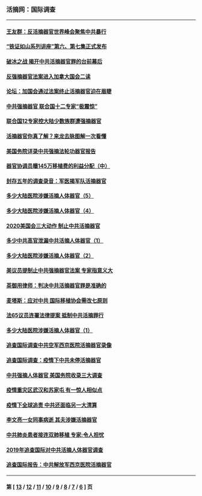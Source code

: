 ### 活摘网：国际调查
---
#### [王友群：反活摘器官世界峰会聚焦中共暴行](../../pages/nf5947/n13250738.md?04010430) 
#### [“铁证如山系列讲座”第六、第七集正式发布](../../pages/nf5947/n13106287.md?04010430) 
#### [破冰之战 揭开中共活摘器官罪的台前幕后](../../pages/nf5947/n13082457.md?04010430) 
#### [反强摘器官法案进入加拿大国会二读](../../pages/nf5947/n13033450.md?04010430) 
#### [论坛：加国会通过法案终止活摘器官迫在眉睫](../../pages/nf5947/n13029839.md?04010430) 
#### [中共强摘器官 联合国十二专家“极震惊”](../../pages/nf5947/n13024313.md?04010430) 
#### [联合国12专家控大陆少数族群遭强摘器官](../../pages/nf5947/n13023877.md?04010430) 
#### [活摘器官你真了解？来龙去脉图解一次看懂](../../pages/nf5947/n13013820.md?04010430) 
#### [美国务院详录中共强摘法轮功器官报告](../../pages/nf5947/n12944519.md?04010430) 
#### [器官协调员曝145万移植费的利益分配（中）](../../pages/nf5947/n12894547.md?04010430) 
#### [封存五年的调查录音：军医揭军队活摘器官](../../pages/nf5947/n12798692.md?04010430) 
#### [多少大陆医院涉嫌活摘人体器官（5）](../../pages/nf5947/n12768383.md?04010430) 
#### [多少大陆医院涉嫌活摘人体器官（4）](../../pages/nf5947/n12664434.md?04010430) 
#### [2020美国会三大动作 制止中共活摘器官](../../pages/nf5947/n12682004.md?04010430) 
#### [多少中共高官泄漏中共活摘人体器官（1）](../../pages/nf5947/n12671234.md?04010430) 
#### [多少大陆医院涉嫌活摘人体器官（2）](../../pages/nf5947/n12655589.md?04010430) 
#### [美议员提制止中共强摘器官法案 专家指意义大](../../pages/nf5947/n12630561.md?04010430) 
#### [英御用律师：判决中共活摘器官罪是准确的](../../pages/nf5947/n12580740.md?04010430) 
#### [麦塔斯：应对中共 国际移植协会需改七原则](../../pages/nf5947/n12514711.md?04010430) 
#### [法65议员连署法律提案 抵制中共活摘罪行](../../pages/nf5947/n12437047.md?04010430) 
#### [多少大陆医院涉嫌活摘人体器官（1）](../../pages/nf5947/n12414284.md?04010430) 
#### [追查国际调查中共空军西京医院活摘器官录像](../../pages/nf5947/n12348837.md?04010430) 
#### [追查国际调查：疫情下中共未停活摘器官](../../pages/nf5947/n12273415.md?04010430) 
#### [中共强摘人体器官 美国务院收录三大调查](../../pages/nf5947/n12181488.md?04010430) 
#### [疫情重灾区武汉和苏家屯 有一惊人相似点](../../pages/nf5947/n12150824.md?04010430) 
#### [疫情下全球追责 中共还面临另一大清算](../../pages/nf5947/n12070397.md?04010430) 
#### [李文亮一女同事病逝 其夫涉嫌活摘器官](../../pages/nf5947/n11957882.md?04010430) 
#### [中共肺炎患者接连双肺移植 专家:令人担忧](../../pages/nf5947/n11945516.md?04010430) 
#### [2019年追查国际对中共活摘人体器官调查](../../pages/nf5947/n11917733.md?04010430) 
#### [追查国际报告：中共解放军西京医院活摘器官](../../pages/nf5947/n11838359.md?04010430) 

---
#### 第 [ [13](./13.md?04010430) / [12](./12.md?04010430) / [11](./11.md?04010430) / [10](./10.md?04010430) / [9](./9.md?04010430) / [8](./8.md?04010430) / [7](./7.md?04010430) / [6](./6.md?04010430) ] 页
